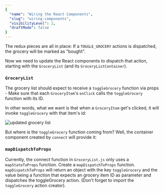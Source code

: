 ```yaml
---
{
  "name": "Wiring the React Components",
  "slug": "wiring-components",
  "visibilityLevel": 2,
  "draftMode": false
}
---
```

The redux pieces are all in place: If a `TOGGLE_GROCERY` actions is dispatched, the grocery will be marked as "bought". 

Now we need to update the React components to dispatch that action, starting with the `GroceryList` (and its `GroceryListContainer`). 


### `GroceryList`

The grocery list should expect to receive a `toggleGrocery` function via props - Make sure that each `GroceryItem`'s `onClick` calls the `toggleGrocery` function with its ID. 

In other words, what we want is that when a `GroceryItem` get's clicked, it will invoke `toggleGrocery` with that item's id:

![updated grocery list](https://learndotresources.s3.amazonaws.com/workshop/5a7a11b64df85500040c20ff/updated_grocerylist.png)

But where is the `toggleGrocery` function coming from? Well, the container component created by `connect` will provide it:


### `mapDispatchToProps`

Currently, the connect function in `GroceryList.js` only uses a `mapStateToProps` function. Create a `mapDispatchToProps` function.
`mapDispatchToProps` will return an object with the key `toggleGrocery` and the value being a function that expects an grocery item ID as parameter and dispatches the toggleGrocery action. (Don't forget to import the `toggleGrocery` action creator).